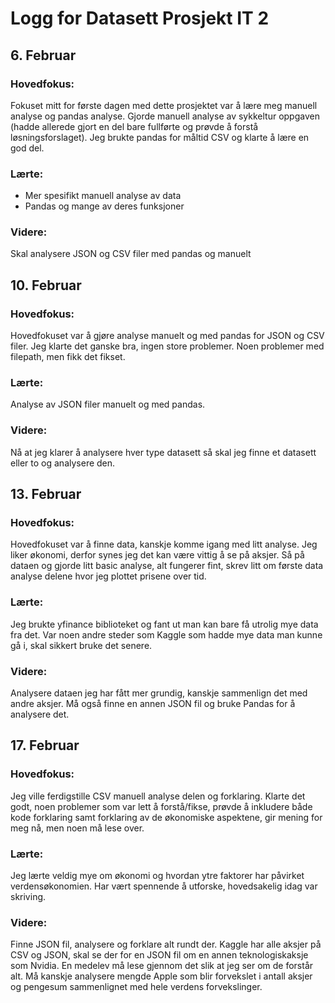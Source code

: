 # Logg for Datasett Prosjekt IT 2



## 6. Februar

### Hovedfokus:

Fokuset mitt for første dagen med dette prosjektet var å lære meg manuell analyse og pandas analyse. Gjorde manuell analyse av sykkeltur oppgaven (hadde allerede gjort en del bare fullførte og prøvde å forstå løsningsforslaget). Jeg brukte pandas for måltid CSV og klarte å lære en god del.

### Lærte:
- Mer spesifikt manuell analyse av data
- Pandas og mange av deres funksjoner

### Videre:
Skal analysere JSON og CSV filer med pandas og manuelt




## 10. Februar

### Hovedfokus:
Hovedfokuset var å gjøre analyse manuelt og med pandas for JSON og CSV filer. Jeg klarte det ganske bra, ingen store problemer. Noen problemer med filepath, men fikk det fikset.

### Lærte:
Analyse av JSON filer manuelt og med pandas.

### Videre:
Nå at jeg klarer å analysere hver type datasett så skal jeg finne et datasett eller to og analysere den.


## 13. Februar

### Hovedfokus:
Hovedfokuset var å finne data, kanskje komme igang med litt analyse. Jeg liker økonomi, derfor synes jeg det kan være vittig å se på aksjer. Så på dataen og gjorde litt basic analyse, alt fungerer fint, skrev litt om første data analyse delene hvor jeg plottet prisene over tid.

### Lærte:
Jeg brukte yfinance biblioteket og fant ut man kan bare få utrolig mye data fra det.
Var noen andre steder som Kaggle som hadde mye data man kunne gå i, skal sikkert bruke det senere.

### Videre:
Analysere dataen jeg har fått mer grundig, kanskje sammenlign det med andre aksjer. Må også finne en annen JSON fil og bruke Pandas for å analysere det.



## 17. Februar

### Hovedfokus:
Jeg ville ferdigstille CSV manuell analyse delen og forklaring. Klarte det godt, noen problemer som var lett å forstå/fikse, prøvde å inkludere både kode forklaring samt forklaring av de økonomiske aspektene, gir mening for meg nå, men noen må lese over.

### Lærte:
Jeg lærte veldig mye om økonomi og hvordan ytre faktorer har påvirket verdensøkonomien. Har vært spennende å utforske, hovedsakelig idag var skriving.

### Videre:
Finne JSON fil, analysere og forklare alt rundt der. Kaggle har alle aksjer på CSV og JSON, skal se der for en JSON fil om en annen teknologiskaksje som Nvidia. En medelev må lese gjennom det slik at jeg ser om de forstår alt. Må kanskje analysere mengde Apple som blir forvekslet i antall aksjer og pengesum sammenlignet med hele verdens forvekslinger.

